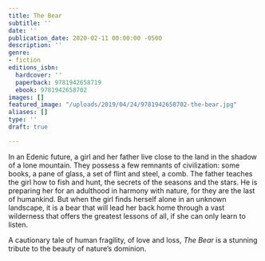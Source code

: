 ```yaml
---
title: The Bear
subtitle: ''
date: ''
publication_date: 2020-02-11 00:00:00 -0500
description: ''
genre:
- fiction
editions_isbn:
  hardcover: ''
  paperback: 9781942658719
  ebook: 9781942658702
images: []
featured_image: "/uploads/2019/04/24/9781942658702-the-bear.jpg"
aliases: []
type: ''
draft: true

---
```

In an Edenic future, a girl and her father live close to the land in the shadow of a lone mountain. They possess a few remnants of civilization: some books, a pane of glass, a set of flint and steel, a comb. The father teaches the girl how to fish and hunt, the secrets of the seasons and the stars. He is preparing her for an adulthood in harmony with nature, for they are the last of humankind. But when the girl finds herself alone in an unknown landscape, it is a bear that will lead her back home through a vast wilderness that offers the greatest lessons of all, if she can only learn to listen.

A cautionary tale of human fragility, of love and loss, _The Bear_ is a stunning tribute to the beauty of nature’s dominion.
